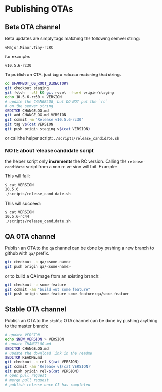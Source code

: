 # Publishing OTAs

## Beta OTA channel

Beta updates are simply tags matching the following semver string:

```
vMajor.Minor.Tiny-rcRC
```

for example:

```
v10.5.6-rc30
```

To publish an OTA, just tag a release matching that
string.

```bash
cd $FARMBOT_OS_ROOT_DIRECTORY
git checkout staging
git fetch --all && git reset --hard origin/staging
echo 10.5.6-rc30 > VERSION
# update the CHANGELOG, but DO NOT put the `rc`
# on the semver string.
$EDITOR CHANGELOG.md
git add CHANGELOG.md VERSION
git commit -m "Release v10.5.6-rc30"
git tag v$(cat VERSION)
git push origin staging v$(cat VERSION)
```

or call the helper script:
`./scripts/release_candidate.sh`

### NOTE about release candidate script

the helper script only **increments** the
RC version. Calling the `release-candidate` script
from a non rc version will fail. Example:

This will fail:

```bash
$ cat VERSION
10.5.6
./scripts/release_candidate.sh
```

This will succeed:

```bash
$ cat VERSION
10.5.6-rc44
./scripts/release_candidate.sh
```

## QA OTA channel

Publish an OTA to the `qa` channel can be done by pushing a new branch
to github with `qa/` prefix.

```bash
git checkout -b qa/<some-name>
git push origin qa/<some-name>
```

or to build a QA image from an existing branch:

```bash
git checkout -b some-feature
git commit -am "build out some feature"
git push origin some-feature some-feature:qa/some-featuer
```

## Stable OTA channel

Publish an OTA to the `stable` OTA channel can be
done by pushing anything to the master branch:

```bash
# update VERSION
echo $NEW_VERSION > VERSION
# update CHANGELOG.md
$EDITOR CHANGELOG.md
# update the download link in the readme
$EDITOR README.md
git checkout -b rel-$(cat VERSION)
git commit -am 'Release v$(cat VERSION)'
git push origin rel-$(cat VERSION)
# open pull request
# merge pull request
# publish release once CI has completed
```